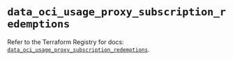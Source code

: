 # `data_oci_usage_proxy_subscription_redemptions`

Refer to the Terraform Registry for docs: [`data_oci_usage_proxy_subscription_redemptions`](https://registry.terraform.io/providers/hashicorp/oci/7.19.0/docs/data-sources/usage_proxy_subscription_redemptions).
